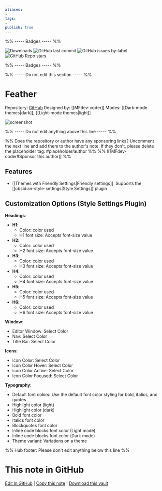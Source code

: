 ```yaml
---
aliases:
- 
tags: 
- 
publish: true
---
```


%% ----- Badges ----- %%

![Downloads](https://img.shields.io/badge/downloads-9316-573E7A?style=for-the-badge&logo=)
![GitHub last commit](https://img.shields.io/github/last-commit/MFdev-coder/obsidian-feather?color=573E7A&label=last%20update&logo=github&style=for-the-badge)
![GitHub issues by-label](https://img.shields.io/github/issues/MFdev-coder/obsidian-feather/help%20wanted?color=573E7A&logo=github&style=for-the-badge) 
![GitHub Repo stars](https://img.shields.io/github/stars/MFdev-coder/obsidian-feather?color=573E7A&logo=github&style=for-the-badge)

%% ----- Badges ----- %%

%% ----- Do not edit this section ----- %%

# Feather

Repository: [GitHub](https://github.com/MFdev-coder/obsidian-feather)
Designed by: [[MFdev-coder]]
Modes: [[Dark-mode themes|dark]], [[Light-mode themes|light]]



![screenshot](https://github.com/MFdev-coder/obsidian-feather/raw/HEAD/assets/Screenshot.png)

%% ----- Do not edit anything above this line ----- %% 

%% Does the repository or author have any sponsoring links? Uncomment the next line and add them to the author's note. If they don't, please delete the placeholder tag: #placeholder/author %%
%% ![[MFdev-coder#Sponsor this author]] %%


## Features

- [[Themes with Friendly Settings|Friendly settings]]: Supports the [[obsidian-style-settings|Style Settings]] plugin

## Customization Options (Style Settings Plugin) 

**Headings**: 
- **H1**: 
    - Color: color used
    - H1 font size: Accepts font-size value
- **H2**: 
    - Color: color used
    - H2 font size: Accepts font-size value
- **H3**: 
    - Color: color used
    - H3 font size: Accepts font-size value
- **H4**: 
    - Color: color used
    - H4 font size: Accepts font-size value
- **H5**: 
    - Color: color used
    - H5 font size: Accepts font-size value
- **H6**: 
    - Color: color used
    - H6 font size: Accepts font-size value

**Window**: 
- Editor Window: Select Color
- Nav: Select Color
- Title Bar: Select Color

**Icons**: 
- Icon Color: Select Color
- Icon Color Hover: Select Color
- Icon Color Active: Select Color
- Icon Color Focused: Select Color

**Typography**: 
- Default font colors: Use the default font color styling for bold, italics, and quotes
- Highlight color (light)
- Highlight color (dark)
- Bold font color
- Italics font color
- Blockquotes font color
- Inline code blocks font color (Light mode)
- Inline code blocks font color (Dark mode)
- Theme variant: Variations on a theme


%% Hub footer: Please don't edit anything below this line %%

# This note in GitHub

<span class="git-footer">[Edit In GitHub](https://github.dev/obsidian-community/obsidian-hub/blob/main/02%20-%20Community%20Expansions/02.05%20All%20Community%20Expansions/Themes/Feather.md "git-hub-edit-note") | [Copy this note](https://raw.githubusercontent.com/obsidian-community/obsidian-hub/main/02%20-%20Community%20Expansions/02.05%20All%20Community%20Expansions/Themes/Feather.md "git-hub-copy-note") | [Download this vault](https://github.com/obsidian-community/obsidian-hub/archive/refs/heads/main.zip "git-hub-download-vault") </span>

